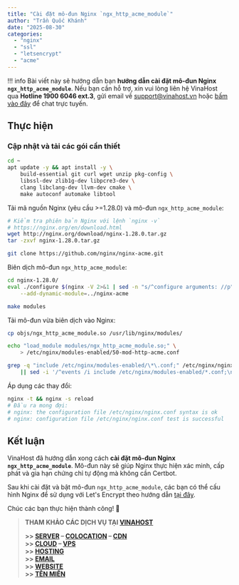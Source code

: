 ```yaml
---
title: "Cài đặt mô-đun Nginx `ngx_http_acme_module`"
author: "Trần Quốc Khánh"
date: "2025-08-30"
categories:
  - "nginx"
  - "ssl"
  - "letsencrypt"
  - "acme"
---
```


!!! info
    Bài viết này sẽ hướng dẫn bạn **hướng dẫn cài đặt mô-đun Nginx `ngx_http_acme_module`**. Nếu bạn cần hỗ trợ, xin vui lòng liên hệ VinaHost qua **Hotline 1900 6046 ext.3**, gửi email về [support@vinahost.vn](mailto:support@vinahost.vn) hoặc [bấm vào đây](https://livechat.vinahost.vn/chat.php) để chat trực tuyến.

## Thực hiện

### Cập nhật và tải các gói cần thiết

```bash
cd ~
apt update -y && apt install -y \
    build-essential git curl wget unzip pkg-config \
    libssl-dev zlib1g-dev libpcre3-dev \
    clang libclang-dev llvm-dev cmake \
    make autoconf automake libtool
```

Tải mã nguồn Nginx (yêu cầu >=1.28.0) và mô-đun `ngx_http_acme_module`:

```bash
# Kiểm tra phiên bản Nginx với lệnh `nginx -v`
# https://nginx.org/en/download.html
wget http://nginx.org/download/nginx-1.28.0.tar.gz
tar -zxvf nginx-1.28.0.tar.gz

git clone https://github.com/nginx/nginx-acme.git
```

Biên dịch mô-đun `ngx_http_acme_module`:

```bash
cd nginx-1.28.0/
eval ./configure $(nginx -V 2>&1 | sed -n "s/^configure arguments: //p") \
    --add-dynamic-module=../nginx-acme

make modules
```

Tải mô-đun vừa biên dịch vào Nginx:

```bash
cp objs/ngx_http_acme_module.so /usr/lib/nginx/modules/

echo "load_module modules/ngx_http_acme_module.so;" \
    > /etc/nginx/modules-enabled/50-mod-http-acme.conf

grep -q "include /etc/nginx/modules-enabled/\*\.conf;" /etc/nginx/nginx.conf \
    || sed -i '/^events /i include /etc/nginx/modules-enabled/*.conf;\n' /etc/nginx/nginx.conf
```

Áp dụng các thay đổi:

```bash
nginx -t && nginx -s reload
# Đầu ra mong đợi:
# nginx: the configuration file /etc/nginx/nginx.conf syntax is ok
# nginx: configuration file /etc/nginx/nginx.conf test is successful
```

## Kết luận

VinaHost đã hướng dẫn xong cách **cài đặt mô-đun Nginx `ngx_http_acme_module`**. Mô-đun này sẽ giúp Nginx thực hiện xác minh, cấp phát và gia hạn chứng chỉ tự động mà không cần Certbot.

Sau khi cài đặt và bật mô-đun `ngx_http_acme_module`, các bạn có thể cấu hình Nginx để sử dụng với Let's Encrypt theo hướng dẫn [tại đây](https://kb.vinahost.vn/nginx-native-support-acme/).

Chúc các bạn thực hiện thành công! 🍻

> **THAM KHẢO CÁC DỊCH VỤ TẠI [VINAHOST](https://vinahost.vn/)**
>
> **\>> [SERVER](https://vinahost.vn/thue-may-chu-rieng/) – [COLOCATION](https://vinahost.vn/colocation.html) – [CDN](https://vinahost.vn/dich-vu-cdn-chuyen-nghiep)**  
> **\>> [CLOUD](https://vinahost.vn/cloud-server-gia-re/) – [VPS](https://vinahost.vn/vps-ssd-chuyen-nghiep/)**  
> **\>> [HOSTING](https://vinahost.vn/wordpress-hosting)**  
> **\>> [EMAIL](https://vinahost.vn/email-hosting)**  
> **\>> [WEBSITE](http://vinawebsite.vn/)**  
> **\>> [TÊN MIỀN](https://vinahost.vn/ten-mien-gia-re/)**
